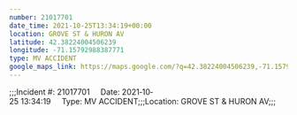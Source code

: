 ```yaml
---
number: 21017701
date_time: 2021-10-25T13:34:19+00:00
location: GROVE ST & HURON AV
latitude: 42.38224004506239
longitude: -71.15792988387771
type: MV ACCIDENT
google_maps_link: https://maps.google.com/?q=42.38224004506239,-71.15792988387771
---
```


;;;Incident #: 21017701     Date: 2021‐10‐25 13:34:19     Type: MV ACCIDENT;;;Location: GROVE ST & HURON AV;;;
